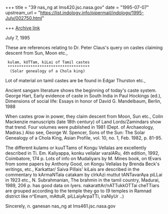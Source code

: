 +++
title = "39 nas_ng at lms420.jsc.nasa.gov"
date = "1995-07-07"
upstream_url = "https://list.indology.info/pipermail/indology/1995-July/002750.html"

+++
[Archive link](https://list.indology.info/pipermail/indology/1995-July/002750.html)


July 7, 1995

These are references  relating to Dr. Peter Claus's query on castes 
claiming descent from Sun, Moon etc.,

     kulam, kUTTam, kiLai of Tamil castes
     ************************************
      (Solar genealogy of a Chola king)

Lot of material on tamil castes are be found in Edgar Thurston etc.,

Ancient sangam literature shows the beginning of today's caste system.
George Hart, Early evidence of caste in South India
in Paul Hockings (ed.), Dimensions of social life: Essays in honor
of David G. Mandelbaum, Berlin, 1988

When castes grow in power, they claim descent from Moon, Sun etc.,
Colin Mackenzie manuscripts (late 18th century) of Land Lords/Zamindars 
show that trend. Four volumes were published in 1981 (Dept. of Archaeology,
Madras.) Also see,
George W. Spencer, Sons of the Sun: The Solar Genealogy of a Chola King,
Asian Profile, vol. 10, no. 1, Feb. 1982, p. 81-95.

The different kulams or kuuTTams of Kongu Vellalas are excellently described
in Ti. Em. Kaliyappa, konku vellalar varalARu, 4th edition, 1992,
Coimbatore, 174 p. Lots of info on Mudaliyars by M. Mines book, on tEvars
from some papers by Anthony Good, on Kongu Vellalas by Brenda Beck's writings,
etc., Karkattar/ Saiva Pillais' kiLais are described in the commentary
to kArmaNTala catakam by cIrkAzi muttut tANTavarAya piLLai in 1923 etc.,
N. Subrahmanian, The brahmin in the tamil country, Madurai, 1989, 206 p.
has good data on Iyers. nakarattAr/nATTukkOTTai cheTTiars are grouped 
according to the temple they go to (9 temples in Ramnad district like n^Emam, 
mAttuR, piLLaiyArpaTTi, iraNiyUr ..)

Sincerely,
n. ganesan
nas_ng at lms461.jsc.nasa.gov












